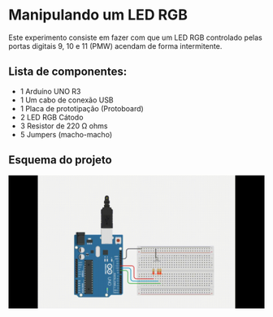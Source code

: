 # Manipulando um LED RGB
 Este experimento consiste em fazer com que um LED RGB controlado pelas portas digitais 9, 10 e 11 (PMW) acendam de forma intermitente.
 
## Lista de componentes:

- 1  Arduíno UNO R3
- 1  Um cabo de conexão USB
- 1  Placa de prototipação (Protoboard)
- 2  LED RGB Cátodo
- 3  Resistor de 220 Ω ohms
- 5 Jumpers (macho-macho)

## Esquema do projeto

![Esquema do projeto](Manipulando_um_LED_RGB.gif)
